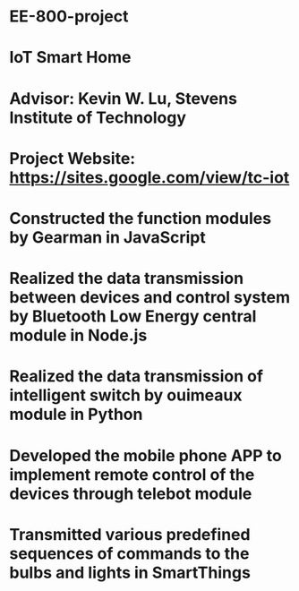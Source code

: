 # EE-800-project
# IoT Smart Home 
# Advisor: Kevin W. Lu, Stevens Institute of Technology
# Project Website: https://sites.google.com/view/tc-iot

# Constructed the function modules by Gearman in JavaScript
# Realized the data transmission between devices and control system by Bluetooth Low Energy central module in Node.js
# Realized the data transmission of intelligent switch by ouimeaux module in Python
# Developed the mobile phone APP to implement remote control of the devices through telebot module
# Transmitted various predefined sequences of commands to the bulbs and lights in SmartThings
